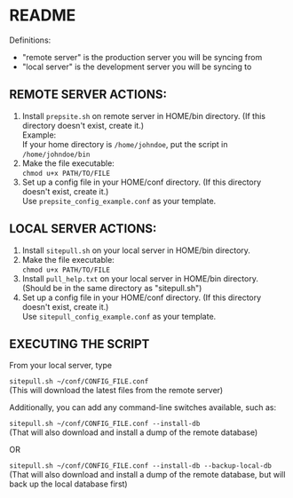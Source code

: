 # README

Definitions:

* "remote server" is the production server you will be syncing from
* "local server" is the development server you will be syncing to


## REMOTE SERVER ACTIONS:

1. Install `prepsite.sh` on remote server in HOME/bin directory.  (If this directory doesn't exist, create it.)  
   Example:  
   If your home directory is `/home/johndoe`, put the script in `/home/johndoe/bin`
1. Make the file executable:  
   `chmod u+x PATH/TO/FILE`
1. Set up a config file in your HOME/conf directory.  (If this directory doesn't exist, create it.)  
   Use `prepsite_config_example.conf` as your template.


## LOCAL SERVER ACTIONS:

1. Install `sitepull.sh` on your local server in HOME/bin directory.
1. Make the file executable:  
   `chmod u+x PATH/TO/FILE`
1. Install `pull_help.txt` on your local server in HOME/bin directory.  
   (Should be in the same directory as "sitepull.sh")
1. Set up a config file in your HOME/conf directory.  (If this directory doesn't exist, create it.)  
   Use `sitepull_config_example.conf` as your template.


## EXECUTING THE SCRIPT

From your local server, type

`sitepull.sh ~/conf/CONFIG_FILE.conf`  
(This will download the latest files from the remote server)

Additionally, you can add any command-line switches available, such as:

`sitepull.sh ~/conf/CONFIG_FILE.conf --install-db`  
(That will also download and install a dump of the remote database)

OR

`sitepull.sh ~/conf/CONFIG_FILE.conf --install-db --backup-local-db`  
(That will also download and install a dump of the remote database, but will back up the local database first)